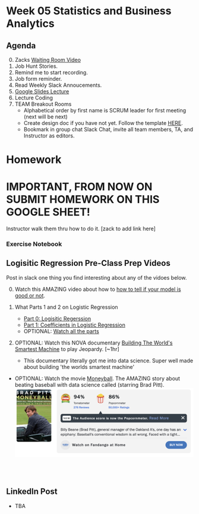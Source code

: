 # Week 05 Statistics and Business Analytics

## Agenda
0. Zacks [Waiting Room Video](https://www.youtube.com/watch?v=_acG8j7-iY0)
0. Job Hunt Stories.
0. Remind me to start recording.
0. Job form reminder. 
0. Read Weekly Slack Annoucements. 
0. [Google Slides Lecture](https://docs.google.com/presentation/d/18UjEIwVGdaWwew2M00QNS_8A-tkASBVzCqAtrQ2CbF4/edit?slide=id.g37a6054627d_0_20#slide=id.g37a6054627d_0_20)
0. Lecture Coding
0. TEAM Breakout Rooms
	- Alphabetical order by first name is SCRUM leader for first meeting (next will be next)
	- Create design doc if you have not yet. Follow the template [HERE](https://github.com/CUNYTechPrep/ds-dev-fall-2025/blob/main/Week-06-Business-Stats-Analytics/project_design_template.md).
	- Bookmark in group chat Slack Chat, invite all team members, TA, and Instructor as editors. 

# Homework

# IMPORTANT, FROM NOW ON SUBMIT HOMEWORK ON THIS GOOGLE SHEET!  
Instructor walk them thru how to do it.  [zack to add link here]

### Exercise Notebook

## Logisitic Regression Pre-Class Prep Videos 
Post in slack one thing you find interesting about any of the vidoes below. 

0. Watch this AMAZING video about how to [how to tell if your model is good or not](https://www.youtube.com/watch?v=Kdsp6soqA7o&ab_channel=StatQuestwithJoshStarmer).
0. What Parts 1 and 2 on Logistic Regression
    * [Part 0: Logisitic Regerssion](https://www.youtube.com/watch?v=yIYKR4sgzI8&list=PLblh5JKOoLUKxzEP5HA2d-Li7IJkHfXSe&index=1&t=424s&ab_channel=StatQuestwithJoshStarmer) 
    * [Part 1: Coefficients in Logistic Regression](https://www.youtube.com/watch?v=vN5cNN2-HWE&list=PLblh5JKOoLUKxzEP5HA2d-Li7IJkHfXSe&index=2&t=834s&ab_channel=StatQuestwithJoshStarmer)
    * OPTIONAL:  [Watch all the parts](https://www.youtube.com/playlist?list=PLblh5JKOoLUKxzEP5HA2d-Li7IJkHfXSe)
 
1. OPTIONAL: Watch this NOVA documentary [Building The World's Smartest Machine](https://youtu.be/4svcCJJ6ciw?si=ERSmoLJOEhIAKVqp) to play Jeopardy. [~1hr]
    * This documentary literally got me into data science. Super well made about building 'the worlds smartest machine' 
* OPTIONAL:  Watch the movie [Moneyball](https://www.youtube.com/watch?v=D1R-LwHbld4&ab_channel=SonyPicturesEntertainment). The AMAZING story about beating baseball with data science called (starring Brad Pitt).  
![alt text](../assets/img/brad-pitt.png)
<br>
<br>

## LinkedIn Post
* TBA
